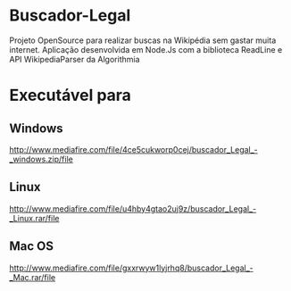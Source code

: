 # Buscador-Legal
Projeto OpenSource para realizar buscas na Wikipédia sem gastar muita internet. Aplicação desenvolvida em Node.Js com a biblioteca ReadLine e API WikipediaParser da Algorithmia 

# Executável para
## Windows
http://www.mediafire.com/file/4ce5cukworp0cej/buscador_Legal_-_windows.zip/file
## Linux
http://www.mediafire.com/file/u4hby4gtao2uj9z/buscador_Legal_-_Linux.rar/file
## Mac OS
http://www.mediafire.com/file/gxxrwyw1lyjrhq8/buscador_Legal_-_Mac.rar/file
